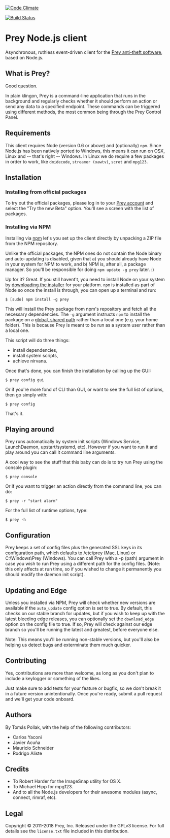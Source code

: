 [![Code Climate](https://codeclimate.com/github/prey/prey-node-client/badges/gpa.svg)](https://codeclimate.com/github/prey/prey-node-client)

[![Build Status](https://travis-ci.org/prey/prey-node-client.svg?branch=travis-ci)](https://travis-ci.org/prey/prey-node-client)

# Prey Node.js client

Asynchronous, ruthless event-driven client for the [Prey anti-theft software](http://preyproject.com), based on Node.js.

## What is Prey?

Good question.

In plain klingon, Prey is a command-line application that runs in the background
and regularly checks whether it should perform an action or send any data to a
specified endpoint. These commands can be triggered using different methods,
the most common being through the Prey Control Panel.

## Requirements

This client requires Node (version 0.6 or above) and (optionally) `npm`.
Since Node.js has been natively ported to Windows, this means it can run on OSX,
Linux and -- that's right -- Windows. In Linux we do require a few packages in
order to work, like `dmidecode`, `streamer (xawtv)`, `scrot` and `mpg123`.

## Installation

### Installing from official packages

To try out the official packages, please log in to your [Prey account](http://preyproject.com)
and select the "Try the new Beta" option. You'll see a screen with the list of packages.

### Installing via NPM

Installing via [npm](http://npmjs.org) let's you set up the client directly by
unpacking a ZIP file from the NPM repository.

Unlike the official packages, the NPM ones do not contain the Node binary and
auto-updating is disabled, given that a) you should already have Node in your
system for NPM to work, and b) NPM is, after all, a package manager. So you'll
be responsible for doing `npm update -g prey` later. :)

Up for it? Great. If you still havent't, you need to install Node on your system
by [downloading the installer](http://nodejs.org/dist/latest/) for your platform.
`npm` is installed as part of Node so once the install is through, you can open
up a terminal and run:

    $ [sudo] npm install -g prey

This will install the Prey package from npm's repository and fetch all the necessary
dependencies. The `-g` argument instructs `npm` to install the package on a
[global, shared path](http://blog.nodejs.org/2011/03/23/npm-1-0-global-vs-local-installation/)
rather than a local one (e.g. your home folder). This is because Prey is meant
to be run as a system user rather than a local one.

This script will do three things:

  - install dependencies,
  - install system scripts,
  - achieve nirvana.

Once that's done, you can finish the installation by calling up the GUI:

    $ prey config gui

Or if you're more fond of CLI than GUI, or want to see the full list of options,
then go simply with:

    $ prey config

That's it.

## Playing around

Prey runs automatically by system init scripts (Windows Service, LaunchDaemon,
upstart/systemd, etc). However if you want to run it and play around you can
call it command line arguments.

A cool way to see the stuff that this baby can do is to try run Prey using the
console plugin:

    $ prey console

Or if you want to trigger an action directly from the command line, you can do:

    $ prey -r "start alarm"

For the full list of runtime options, type:

    $ prey -h

## Configuration

Prey keeps a set of config files plus the generated SSL keys in its configuration path, which defaults to /etc/prey
(Mac, Linux) or C:\Windows\Prey (Windows). You can call Prey with a -p (path) argument in case you wish to run Prey using
a different path for the config files. (Note: this only affects at run time, so if you wished to change it permanently
you should modify the daemon init script).

## Updating and Edge

Unless you installed via NPM, Prey will check whether new versions are available if the `auto_update` config option is 
set to true. By default, this checks on our stable branch for updates, but if you wish to keep up with the latest bleeding
edge releases, you can optionally set the `download_edge` option on the config file to true. If so, Prey will check against 
our edge branch so you'll be running the latest and greatest, before everyone else.

Note: This means you'll be running non-stable versions, but you'll also be helping us detect bugs and exterminate them 
much quicker.

## Contributing 

Yes, contributions are more than welcome, as long as you don't plan to include a keylogger or something of the likes.

Just make sure to add tests for your feature or bugfix, so we don't break it in a future version unintentionally. Once you're ready, submit a pull request and we'll get your code onboard.

## Authors

By Tomás Pollak, with the help of the following contributors:

 - Carlos Yaconi
 - Javier Acuña
 - Mauricio Schneider
 - Rodrigo Aliste

## Credits

 - To Robert Harder for the ImageSnap utility for OS X.
 - To Michael Hipp for mpg123.
 - And to all the Node.js developers for their awesome modules (async, connect, rimraf, etc).

## Legal

Copyright © 2011-2018 Prey, Inc.
Released under the GPLv3 license.
For full details see the `license.txt` file included in this distribution.
